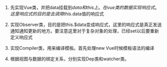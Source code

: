 
1. 先实现Vue类，并把data挂载到$data和this上。在vue类的数据实现响应式。这里响应式的目的是去调用this.$data值的响应式

2. 实现Observer类，目的是把this.$data变成响应式，这里的响应式是真正发送通知通知更新的地方。要注意这里对于复杂对象的处理，已经set以后要重新定义响应式

3. 实现Compiler类，用来编译模板。首先处理new Vue时候模板语法的编译

4. 根据视图与数据的绑定关系，分别实现Dep类和watcher类。